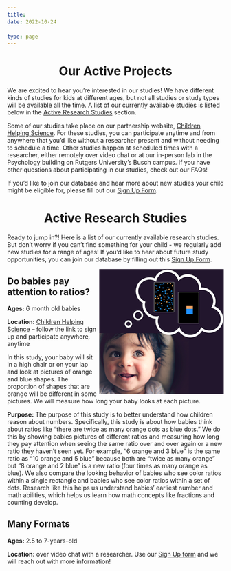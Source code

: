 ```yaml
---
title: 
date: 2022-10-24

type: page
--- 
```


<div align="center">

# Our Active Projects

<div align="left">

We are excited to hear you’re interested in our studies! We have different kinds of studies for kids at different ages, but not all studies or study types will be available all the time. A list of our currently available studies is listed below in the [Active Research Studies](#active-research-studies) section.

Some of our studies take place on our partnership website, [Children Helping Science](https://lookit.mit.edu/). For these studies, you can participate anytime and from anywhere that you’d like without a researcher present and without needing to schedule a time. Other studies happen at scheduled times with a researcher, either remotely over video chat or at our in-person lab in the Psychology building on Rutgers University’s Busch campus. If you have other questions about participating in our studies, check out our FAQs! 

If you’d like to join our database and hear more about new studies your child might be eligible for, please fill out our [Sign Up Form](https://rutgers.ca1.qualtrics.com/jfe/form/SV_2o6mi1NcKVX7Foa).

<div align="center">

# Active Research Studies

<div align="left">

Ready to jump in?! Here is a list of our currently available research studies. But don’t worry if you can’t find something for your child - we regularly add new studies for a range of ages! If you’d like to hear about future study opportunities, you can join our database by filling out this [Sign Up Form](https://rutgers.ca1.qualtrics.com/jfe/form/SV_2o6mi1NcKVX7Foa). 

<img style="float: right;" src="babyratios_icon_square.png">

## Do babies pay attention to ratios?

**Ages:** 6 month old babies

**Location:** [Children Helping Science](https://lookit.mit.edu/studies/88a89f9a-2a8f-4592-92d1-052f51b860f9/) – follow the link to sign up and participate anywhere, anytime

In this study, your baby will sit in a high chair or on your lap and look at pictures of orange and blue shapes. The proportion of shapes that are orange will be different in some pictures. We will measure how long your baby looks at each picture. 

**Purpose:** The purpose of this study is to better understand how children reason about numbers. Specifically, this study is about how babies think about ratios like “there are twice as many orange dots as blue dots.” We do this by showing babies pictures of different ratios and measuring how long they pay attention when seeing the same ratio over and over again or a new ratio they haven’t seen yet. For example, “6 orange and 3 blue” is the same ratio as “10 orange and 5 blue” because both are “twice as many orange” but “8 orange and 2 blue” is a new ratio (four times as many orange as blue). We also compare the looking behavior of babies who see color ratios within a single rectangle and babies who see color ratios within a set of dots. Research like this helps us understand babies’ earliest number and math abilities, which helps us learn how math concepts like fractions and counting develop. 

## Many Formats

**Ages:** 2.5 to 7-years-old

**Location:** over video chat with a researcher. Use our [Sign Up form](https://rutgers.ca1.qualtrics.com/jfe/form/SV_2o6mi1NcKVX7Foa) and we will reach out with more information!
